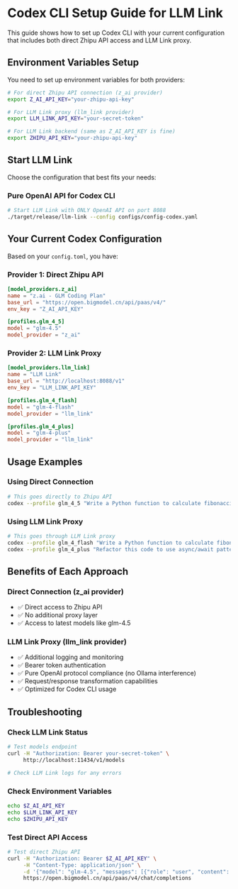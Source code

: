 # Codex CLI Setup Guide for LLM Link

This guide shows how to set up Codex CLI with your current configuration that includes both direct Zhipu API access and LLM Link proxy.

## Environment Variables Setup

You need to set up environment variables for both providers:

```bash
# For direct Zhipu API connection (z_ai provider)
export Z_AI_API_KEY="your-zhipu-api-key"

# For LLM Link proxy (llm_link provider)
export LLM_LINK_API_KEY="your-secret-token"

# For LLM Link backend (same as Z_AI_API_KEY is fine)
export ZHIPU_API_KEY="your-zhipu-api-key"
```

## Start LLM Link

Choose the configuration that best fits your needs:

### Pure OpenAI API for Codex CLI
```bash
# Start LLM Link with ONLY OpenAI API on port 8088
./target/release/llm-link --config configs/config-codex.yaml
```

## Your Current Codex Configuration

Based on your `config.toml`, you have:

### Provider 1: Direct Zhipu API
```toml
[model_providers.z_ai]
name = "z.ai - GLM Coding Plan"
base_url = "https://open.bigmodel.cn/api/paas/v4/"
env_key = "Z_AI_API_KEY"

[profiles.glm_4_5]
model = "glm-4.5"
model_provider = "z_ai"
```

### Provider 2: LLM Link Proxy
```toml
[model_providers.llm_link]
name = "LLM Link"
base_url = "http://localhost:8088/v1"
env_key = "LLM_LINK_API_KEY"

[profiles.glm_4_flash]
model = "glm-4-flash"
model_provider = "llm_link"

[profiles.glm_4_plus]
model = "glm-4-plus"
model_provider = "llm_link"
```

## Usage Examples

### Using Direct Connection
```bash
# This goes directly to Zhipu API
codex --profile glm_4_5 "Write a Python function to calculate fibonacci"
```

### Using LLM Link Proxy
```bash
# This goes through LLM Link proxy
codex --profile glm_4_flash "Write a Python function to calculate fibonacci"
codex --profile glm_4_plus "Refactor this code to use async/await patterns"
```

## Benefits of Each Approach

### Direct Connection (z_ai provider)
- ✅ Direct access to Zhipu API
- ✅ No additional proxy layer
- ✅ Access to latest models like glm-4.5

### LLM Link Proxy (llm_link provider)
- ✅ Additional logging and monitoring
- ✅ Bearer token authentication
- ✅ Pure OpenAI protocol compliance (no Ollama interference)
- ✅ Request/response transformation capabilities
- ✅ Optimized for Codex CLI usage

## Troubleshooting

### Check LLM Link Status
```bash
# Test models endpoint
curl -H "Authorization: Bearer your-secret-token" \
     http://localhost:11434/v1/models

# Check LLM Link logs for any errors
```

### Check Environment Variables
```bash
echo $Z_AI_API_KEY
echo $LLM_LINK_API_KEY
echo $ZHIPU_API_KEY
```

### Test Direct API Access
```bash
# Test direct Zhipu API
curl -H "Authorization: Bearer $Z_AI_API_KEY" \
     -H "Content-Type: application/json" \
     -d '{"model": "glm-4.5", "messages": [{"role": "user", "content": "test"}]}' \
     https://open.bigmodel.cn/api/paas/v4/chat/completions
```
